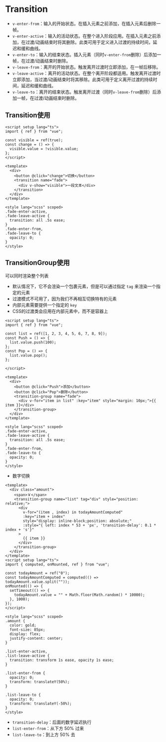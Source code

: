 # Transition

- `v-enter-from`：输入的开始状态。在插入元素之前添加，在插入元素后删除一帧。
- `v-enter-active`：输入的活动状态。在整个进入阶段应用。在插入元素之前添加，在过渡/动画结束时将其删除。此类可用于定义进入过渡的持续时间，延迟和缓和曲线。
- `v-enter-to`：输入的结束状态。插入元素（同时`v-enter-from`删除）后添加一帧，在过渡/动画结束时删除。
- `v-leave-from`：离开的开始状态。触发离开过渡时立即添加，在一帧后移除。
- `v-leave-active`：离开的活动状态。在整个离开阶段都适用。触发离开过渡时立即添加，当过渡/动画结束时将其移除。此类可用于定义离开过渡的持续时间，延迟和缓和曲线。
- `v-leave-to`：离开的结束状态。触发离开过渡（同时`v-leave-from`删除）后添加一帧，在过渡/动画结束时删除。



## Transition使用

```vue
<script setup lang="ts">
import { ref } from "vue";

const visible = ref(true);
const change = () => {
  visible.value = !visible.value;
};
</script>

<template>
  <div>
    <button @click="change">切换</button>
    <transition name="fade">
      <div v-show="visible">一段文本</div>
    </transition>
  </div>
</template>

<style lang="scss" scoped>
.fade-enter-active,
.fade-leave-active {
  transition: all .5s ease;
}
.fade-enter-from,
.fade-leave-to {
  opacity: 0;
}
</style>
```



## TransitionGroup使用

可以同时渲染整个列表

- 默认情况下，它不会渲染一个包裹元素，但是可以通过指定 `tag` 来渲染一个指定的元素
- 过渡模式不可用了，因为我们不再相互切换特有的元素
- 内部元素需要提供一个指定的 `key` 
- CSS的过渡类会应用在内部元素中，而不是容器上

```vue
<script setup lang="ts">
import { ref } from "vue";

const list = ref([1, 2, 3, 4, 5, 6, 7, 8, 9]);
const Push = () => {
  list.value.push(100);
};
const Pop = () => {
  list.value.pop();
};

</script>

<template>
  <div>
    <button @click="Push">添加</button>
    <button @click="Pop">删除</button>
    <transition-group name="fade">
      <div v-for="item in list" :key="item" style="margin: 10px;">{{ item }}</div>
    </transition-group>
  </div>
</template>

<style lang="scss" scoped>
.fade-enter-active,
.fade-leave-active {
  transition: all .5s ease;
}
.fade-enter-from,
.fade-leave-to {
  opacity: 0;
}
</style>
```



- 数字切换

```vue
<template>
  <div class="amount">
    <span>￥</span>
    <transition-group name="list" tag="div" style="position: relative;">
      <div
        v-for="(item , index) in todayAmountComputed"
        :key="item + index"
        style="display: inline-block;position: absolute;"
        :style="{ left: index * 53 + 'px', 'transition-delay': 0.1 * index + 's'}"
      >
        {{ item }}
      </div>
    </transition-group>
  </div>
</template>
<script setup lang="ts">
import { computed, onMounted, ref } from "vue";

const todayAmount = ref("0");
const todayAmountComputed = computed(() => todayAmount.value.split(""));
onMounted(() => {
  setTimeout(() => {
    todayAmount.value = "" + Math.floor(Math.random() * 10000);
  }, 1000);
});
</script>

<style lang="scss" scoped>
.amount {
  color: gold;
  font-size: 85px;
  display: flex;
  justify-content: center;
}

.list-enter-active,
.list-leave-active {
  transition: transform 1s ease, opacity 1s ease;
}

.list-enter-from {
  opacity: 0;
  transform: translateY(50%);
}

.list-leave-to {
  opacity: 0;
  transform: translateY(-50%);
}
</style>
```

- `transition-delay`：后面的数字延迟执行
- `list-enter-from`：从下方 50% 过来
- `list-leave-to`：到上方 50% 去























